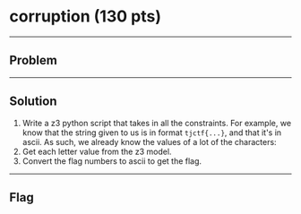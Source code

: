 # corruption (130 pts)

---

## Problem

---

## Solution
1) Write a z3 python script that takes in all the constraints. For example, we know that the string given to us is in format `tjctf{...}`, and that it's in ascii. As such, we already know the values of a lot of the characters:<br>
2) Get each letter value from the z3 model.<br>
3) Convert the flag numbers to ascii to get the flag.

---

## Flag